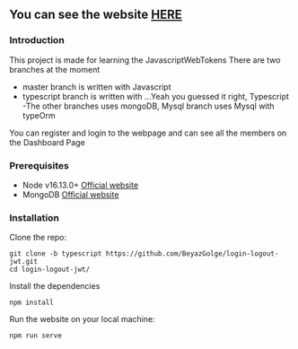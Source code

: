 
## You can see the website [HERE](https://basic-jwt.herokuapp.com/)

### Introduction

This project is made for learning the JavascriptWebTokens
There are two branches at the moment

- master branch is written with Javascript
- typescript branch is written with ...Yeah you guessed it right, Typescript
-The other branches uses mongoDB, Mysql branch uses Mysql with typeOrm


You can register and login to the webpage and can see all the members on the Dashboard Page

### Prerequisites

- Node v16.13.0+ [Official website](https://nodejs.org/en/download/)
- MongoDB [Official website](https://www.mongodb.com/try/download/community)

### Installation

Clone the repo:

```
git clone -b typescript https://github.com/BeyazGolge/login-logout-jwt.git
cd login-logout-jwt/
```

Install the dependencies

```
npm install
```

Run the website on your local machine:

```
npm run serve
```

